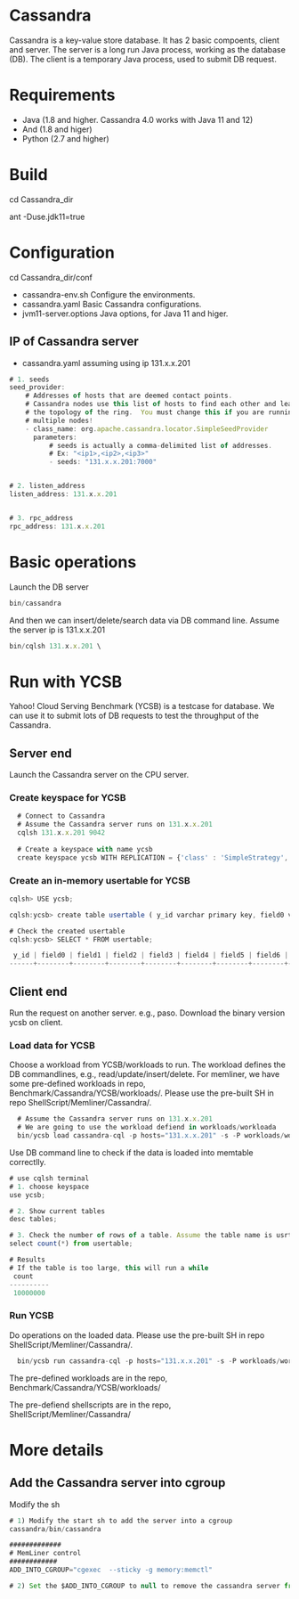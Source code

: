 # Cassandra 
Cassandra is a key-value store database. It has 2 basic compoents, client and server. The server is a long run Java process, working as the database (DB). 
The client is a temporary Java process, used to submit DB request.

# Requirements
- Java (1.8 and higher. Cassandra 4.0 works with Java 11 and 12)
- And (1.8 and higer)
- Python (2.7 and higher)

# Build
cd Cassandra_dir

ant -Duse.jdk11=true

# Configuration
cd Cassandra_dir/conf
- cassandra-env.sh Configure the environments.
- cassandra.yaml Basic Cassandra configurations.
- jvm11-server.options Java options, for Java 11 and higer.

## IP of Cassandra server

- cassandra.yaml assuming using ip 131.x.x.201
```js
# 1. seeds
seed_provider:
    # Addresses of hosts that are deemed contact points.
    # Cassandra nodes use this list of hosts to find each other and learn
    # the topology of the ring.  You must change this if you are running
    # multiple nodes!
    - class_name: org.apache.cassandra.locator.SimpleSeedProvider
      parameters:
          # seeds is actually a comma-delimited list of addresses.
          # Ex: "<ip1>,<ip2>,<ip3>"
          - seeds: "131.x.x.201:7000"


# 2. listen_address
listen_address: 131.x.x.201


# 3. rpc_address 
rpc_address: 131.x.x.201

```


# Basic operations

Launch the DB server
````js
bin/cassandra
````


And then we can insert/delete/search data via DB command line.
Assume the server ip is 131.x.x.201
```js
bin/cqlsh 131.x.x.201 \
```


# Run with YCSB
Yahoo! Cloud Serving Benchmark (YCSB) is a testcase for database. We can use it to submit lots of DB requests to test the throughput of the Cassandra.

## Server end

Launch the Cassandra server on the CPU server.

### Create keyspace for YCSB

```js
  # Connect to Cassandra
  # Assume the Cassandra server runs on 131.x.x.201
  cqlsh 131.x.x.201 9042
  
  # Create a keyspace with name ycsb
  create keyspace ycsb WITH REPLICATION = {'class' : 'SimpleStrategy', 'replication_factor' : 3 };
```

### Create an in-memory usertable for YCSB

```js
cqlsh> USE ycsb;

cqlsh:ycsb> create table usertable ( y_id varchar primary key, field0 varchar, field1 varchar,field2 varchar,field3 varchar,field4 varchar,field5 varchar,field6 varchar,field7 varchar,field8 varchar,field9 varchar);

# Check the created usertable
cqlsh:ycsb> SELECT * FROM usertable;

 y_id | field0 | field1 | field2 | field3 | field4 | field5 | field6 | field7 | field8 | field9
------+--------+--------+--------+--------+--------+--------+--------+--------+--------+--------

```

## Client end

Run the request on another server. e.g., paso.
Download the binary version ycsb on client. 

### Load data for YCSB
Choose a workload from YCSB/workloads to run. The workload defines the DB commandlines, e.g., read/update/insert/delete. 
For memliner, we have some pre-defined workloads in repo, Benchmark/Cassandra/YCSB/workloads/.
Please use the pre-built SH in repo ShellScript/Memliner/Cassandra/.

```js
  # Assume the Cassandra server runs on 131.x.x.201
  # We are going to use the workload defiend in workloads/workloada
  bin/ycsb load cassandra-cql -p hosts="131.x.x.201" -s -P workloads/workloada
```

Use  DB command line to check if the data is loaded into memtable correctlly.

```js
# use cqlsh terminal
# 1. choose keyspace
use ycsb;

# 2. Show current tables
desc tables;

# 3. Check the number of rows of a table. Assume the table name is usrtable.
select count(*) from usertable;

# Results
# If the table is too large, this will run a while
 count
----------
 10000000

```


### Run YCSB

Do operations on the loaded data.
Please use the pre-built SH in repo ShellScript/Memliner/Cassandra/.

```js
  bin/ycsb run cassandra-cql -p hosts="131.x.x.201" -s -P workloads/workloada
```

The pre-defined workloads are in the repo, Benchmark/Cassandra/YCSB/workloads/

The pre-defiend shellscripts are in the repo, ShellScript/Memliner/Cassandra/

# More details

## Add the Cassandra server into cgroup
Modify the sh

```js
# 1) Modify the start sh to add the server into a cgroup
cassandra/bin/cassandra

#############
# MemLiner control
############
ADD_INTO_CGROUP="cgexec  --sticky -g memory:memctl"

# 2) Set the $ADD_INTO_CGROUP to null to remove the cassandra server from cgroup


```






